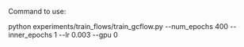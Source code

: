 Command to use:

python experiments/train_flows/train_gcflow.py --num_epochs 400 --inner_epochs 1 --lr 0.003 --gpu 0
